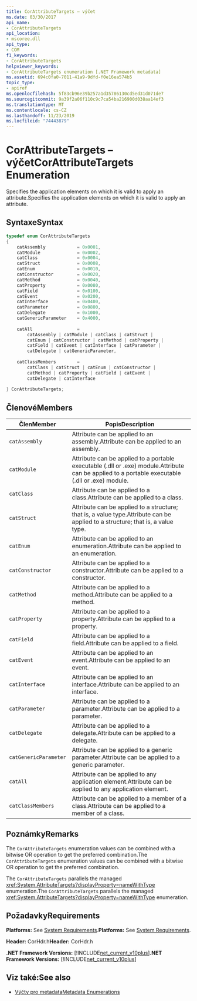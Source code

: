```yaml
---
title: CorAttributeTargets – výčet
ms.date: 03/30/2017
api_name:
- CorAttributeTargets
api_location:
- mscoree.dll
api_type:
- COM
f1_keywords:
- CorAttributeTargets
helpviewer_keywords:
- CorAttributeTargets enumeration [.NET Framework metadata]
ms.assetid: 694c0fa0-7011-41a9-9dfd-f0e16ea574b5
topic_type:
- apiref
ms.openlocfilehash: 5f83cb96e39b257a1d35786130cd5ed31d071de7
ms.sourcegitcommit: 9a39f2a06f110c9c7ca54ba216900d038aa14ef3
ms.translationtype: MT
ms.contentlocale: cs-CZ
ms.lasthandoff: 11/23/2019
ms.locfileid: "74443879"
---
```

# <a name="corattributetargets-enumeration"></a><span data-ttu-id="f1570-102">CorAttributeTargets – výčet</span><span class="sxs-lookup"><span data-stu-id="f1570-102">CorAttributeTargets Enumeration</span></span>
<span data-ttu-id="f1570-103">Specifies the application elements on which it is valid to apply an attribute.</span><span class="sxs-lookup"><span data-stu-id="f1570-103">Specifies the application elements on which it is valid to apply an attribute.</span></span>  
  
## <a name="syntax"></a><span data-ttu-id="f1570-104">Syntaxe</span><span class="sxs-lookup"><span data-stu-id="f1570-104">Syntax</span></span>  
  
```cpp  
typedef enum CorAttributeTargets  
{  
    catAssembly            = 0x0001,  
    catModule              = 0x0002,  
    catClass               = 0x0004,  
    catStruct              = 0x0008,  
    catEnum                = 0x0010,  
    catConstructor         = 0x0020,  
    catMethod              = 0x0040,  
    catProperty            = 0x0080,  
    catField               = 0x0100,  
    catEvent               = 0x0200,  
    catInterface           = 0x0400,  
    catParameter           = 0x0800,  
    catDelegate            = 0x1000,  
    catGenericParameter    = 0x4000,  
  
    catAll                 =   
        catAssembly | catModule | catClass | catStruct |   
        catEnum | catConstructor | catMethod | catProperty |   
        catField | catEvent | catInterface | catParameter |   
        catDelegate | catGenericParameter,  
  
    catClassMembers        =   
        catClass | catStruct | catEnum | catConstructor |   
        catMethod | catProperty | catField | catEvent |   
        catDelegate | catInterface  
  
} CorAttributeTargets;  
```  
  
## <a name="members"></a><span data-ttu-id="f1570-105">Členové</span><span class="sxs-lookup"><span data-stu-id="f1570-105">Members</span></span>  
  
|<span data-ttu-id="f1570-106">Člen</span><span class="sxs-lookup"><span data-stu-id="f1570-106">Member</span></span>|<span data-ttu-id="f1570-107">Popis</span><span class="sxs-lookup"><span data-stu-id="f1570-107">Description</span></span>|  
|------------|-----------------|  
|`catAssembly`|<span data-ttu-id="f1570-108">Attribute can be applied to an assembly.</span><span class="sxs-lookup"><span data-stu-id="f1570-108">Attribute can be applied to an assembly.</span></span>|  
|`catModule`|<span data-ttu-id="f1570-109">Attribute can be applied to a portable executable (.dll or .exe) module.</span><span class="sxs-lookup"><span data-stu-id="f1570-109">Attribute can be applied to a portable executable (.dll or .exe) module.</span></span>|  
|`catClass`|<span data-ttu-id="f1570-110">Attribute can be applied to a class.</span><span class="sxs-lookup"><span data-stu-id="f1570-110">Attribute can be applied to a class.</span></span>|  
|`catStruct`|<span data-ttu-id="f1570-111">Attribute can be applied to a structure; that is, a value type.</span><span class="sxs-lookup"><span data-stu-id="f1570-111">Attribute can be applied to a structure; that is, a value type.</span></span>|  
|`catEnum`|<span data-ttu-id="f1570-112">Attribute can be applied to an enumeration.</span><span class="sxs-lookup"><span data-stu-id="f1570-112">Attribute can be applied to an enumeration.</span></span>|  
|`catConstructor`|<span data-ttu-id="f1570-113">Attribute can be applied to a constructor.</span><span class="sxs-lookup"><span data-stu-id="f1570-113">Attribute can be applied to a constructor.</span></span>|  
|`catMethod`|<span data-ttu-id="f1570-114">Attribute can be applied to a method.</span><span class="sxs-lookup"><span data-stu-id="f1570-114">Attribute can be applied to a method.</span></span>|  
|`catProperty`|<span data-ttu-id="f1570-115">Attribute can be applied to a property.</span><span class="sxs-lookup"><span data-stu-id="f1570-115">Attribute can be applied to a property.</span></span>|  
|`catField`|<span data-ttu-id="f1570-116">Attribute can be applied to a field.</span><span class="sxs-lookup"><span data-stu-id="f1570-116">Attribute can be applied to a field.</span></span>|  
|`catEvent`|<span data-ttu-id="f1570-117">Attribute can be applied to an event.</span><span class="sxs-lookup"><span data-stu-id="f1570-117">Attribute can be applied to an event.</span></span>|  
|`catInterface`|<span data-ttu-id="f1570-118">Attribute can be applied to an interface.</span><span class="sxs-lookup"><span data-stu-id="f1570-118">Attribute can be applied to an interface.</span></span>|  
|`catParameter`|<span data-ttu-id="f1570-119">Attribute can be applied to a parameter.</span><span class="sxs-lookup"><span data-stu-id="f1570-119">Attribute can be applied to a parameter.</span></span>|  
|`catDelegate`|<span data-ttu-id="f1570-120">Attribute can be applied to a delegate.</span><span class="sxs-lookup"><span data-stu-id="f1570-120">Attribute can be applied to a delegate.</span></span>|  
|`catGenericParameter`|<span data-ttu-id="f1570-121">Attribute can be applied to a generic parameter.</span><span class="sxs-lookup"><span data-stu-id="f1570-121">Attribute can be applied to a generic parameter.</span></span>|  
|`catAll`|<span data-ttu-id="f1570-122">Attribute can be applied to any application element.</span><span class="sxs-lookup"><span data-stu-id="f1570-122">Attribute can be applied to any application element.</span></span>|  
|`catClassMembers`|<span data-ttu-id="f1570-123">Attribute can be applied to a member of a class.</span><span class="sxs-lookup"><span data-stu-id="f1570-123">Attribute can be applied to a member of a class.</span></span>|  
  
## <a name="remarks"></a><span data-ttu-id="f1570-124">Poznámky</span><span class="sxs-lookup"><span data-stu-id="f1570-124">Remarks</span></span>  
 <span data-ttu-id="f1570-125">The `CorAttributeTargets` enumeration values can be combined with a bitwise OR operation to get the preferred combination.</span><span class="sxs-lookup"><span data-stu-id="f1570-125">The `CorAttributeTargets` enumeration values can be combined with a bitwise OR operation to get the preferred combination.</span></span>  
  
 <span data-ttu-id="f1570-126">The `CorAttributeTargets` parallels the managed <xref:System.AttributeTargets?displayProperty=nameWithType> enumeration.</span><span class="sxs-lookup"><span data-stu-id="f1570-126">The `CorAttributeTargets` parallels the managed <xref:System.AttributeTargets?displayProperty=nameWithType> enumeration.</span></span>  
  
## <a name="requirements"></a><span data-ttu-id="f1570-127">Požadavky</span><span class="sxs-lookup"><span data-stu-id="f1570-127">Requirements</span></span>  
 <span data-ttu-id="f1570-128">**Platforms:** See [System Requirements](../../../../docs/framework/get-started/system-requirements.md).</span><span class="sxs-lookup"><span data-stu-id="f1570-128">**Platforms:** See [System Requirements](../../../../docs/framework/get-started/system-requirements.md).</span></span>  
  
 <span data-ttu-id="f1570-129">**Header:** CorHdr.h</span><span class="sxs-lookup"><span data-stu-id="f1570-129">**Header:** CorHdr.h</span></span>  
  
 <span data-ttu-id="f1570-130">**.NET Framework Versions:** [!INCLUDE[net_current_v10plus](../../../../includes/net-current-v10plus-md.md)]</span><span class="sxs-lookup"><span data-stu-id="f1570-130">**.NET Framework Versions:** [!INCLUDE[net_current_v10plus](../../../../includes/net-current-v10plus-md.md)]</span></span>  
  
## <a name="see-also"></a><span data-ttu-id="f1570-131">Viz také:</span><span class="sxs-lookup"><span data-stu-id="f1570-131">See also</span></span>

- [<span data-ttu-id="f1570-132">Výčty pro metadata</span><span class="sxs-lookup"><span data-stu-id="f1570-132">Metadata Enumerations</span></span>](../../../../docs/framework/unmanaged-api/metadata/metadata-enumerations.md)
